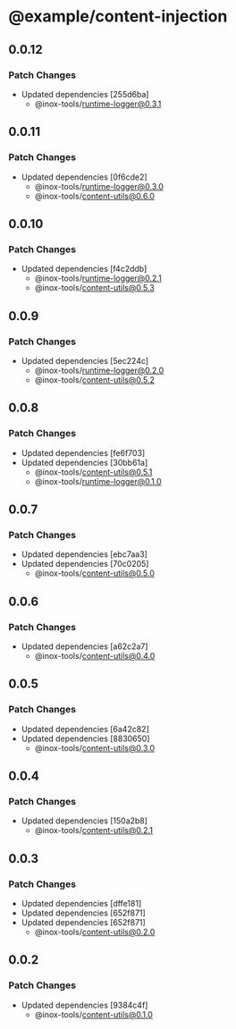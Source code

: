 # @example/content-injection

## 0.0.12

### Patch Changes

- Updated dependencies [255d6ba]
  - @inox-tools/runtime-logger@0.3.1

## 0.0.11

### Patch Changes

- Updated dependencies [0f6cde2]
  - @inox-tools/runtime-logger@0.3.0
  - @inox-tools/content-utils@0.6.0

## 0.0.10

### Patch Changes

- Updated dependencies [f4c2ddb]
  - @inox-tools/runtime-logger@0.2.1
  - @inox-tools/content-utils@0.5.3

## 0.0.9

### Patch Changes

- Updated dependencies [5ec224c]
  - @inox-tools/runtime-logger@0.2.0
  - @inox-tools/content-utils@0.5.2

## 0.0.8

### Patch Changes

- Updated dependencies [fe6f703]
- Updated dependencies [30bb61a]
  - @inox-tools/content-utils@0.5.1
  - @inox-tools/runtime-logger@0.1.0

## 0.0.7

### Patch Changes

- Updated dependencies [ebc7aa3]
- Updated dependencies [70c0205]
  - @inox-tools/content-utils@0.5.0

## 0.0.6

### Patch Changes

- Updated dependencies [a62c2a7]
  - @inox-tools/content-utils@0.4.0

## 0.0.5

### Patch Changes

- Updated dependencies [6a42c82]
- Updated dependencies [8830650]
  - @inox-tools/content-utils@0.3.0

## 0.0.4

### Patch Changes

- Updated dependencies [150a2b8]
  - @inox-tools/content-utils@0.2.1

## 0.0.3

### Patch Changes

- Updated dependencies [dffe181]
- Updated dependencies [652f871]
- Updated dependencies [652f871]
  - @inox-tools/content-utils@0.2.0

## 0.0.2

### Patch Changes

- Updated dependencies [9384c4f]
  - @inox-tools/content-utils@0.1.0
